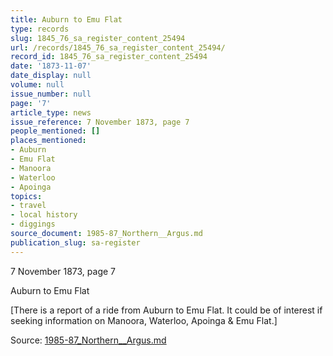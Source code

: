 ```yaml
---
title: Auburn to Emu Flat
type: records
slug: 1845_76_sa_register_content_25494
url: /records/1845_76_sa_register_content_25494/
record_id: 1845_76_sa_register_content_25494
date: '1873-11-07'
date_display: null
volume: null
issue_number: null
page: '7'
article_type: news
issue_reference: 7 November 1873, page 7
people_mentioned: []
places_mentioned:
- Auburn
- Emu Flat
- Manoora
- Waterloo
- Apoinga
topics:
- travel
- local history
- diggings
source_document: 1985-87_Northern__Argus.md
publication_slug: sa-register
---
```


7 November 1873, page 7

Auburn to Emu Flat

[There is a report of a ride from Auburn to Emu Flat.  It could be of interest if seeking information on Manoora, Waterloo, Apoinga & Emu Flat.]

Source: [1985-87_Northern__Argus.md](/downloads/markdown/1985-87_Northern__Argus.md)
